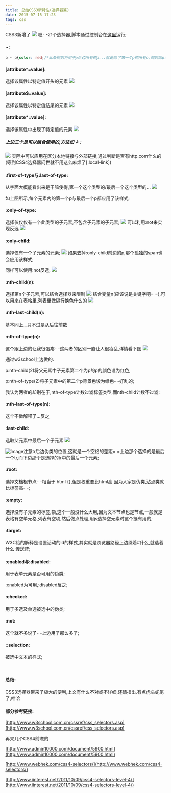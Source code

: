 ```yaml
---
title: 总结CSS3新特性(选择器篇)
date: 2015-07-15 17:23
tags: css
---
```

CSS3新增了
![](/images/summary-css-new-feature-selectors/screen-shot-1.png)
嗯- -21个选择器,脚本通过控制台在[这里](http://www.w3school.com.cn/cssref/css_selectors.asp)运行;

#### ~:

```css
p ~ p{color: red;/*此条规则将用于p后边所有的p...就是除了第一个p的所有p,规则同p:not(:nth-of-type(1)),但是权重要低于后者*/}
```
#### [attribute^=value]:

选择该属性以特定值开头的元素
![](/images/summary-css-new-feature-selectors/screen-shot-2.png)

#### [attribute$=value]:

选择该属性以特定值结尾的元素
![](/images/summary-css-new-feature-selectors/screen-shot-3.png)
#### [attribute*=value]:

选择该属性中出现了特定值的元素
![](/images/summary-css-new-feature-selectors/screen-shot-4.png)
##### 上边三个是可以组合使用的,方法如 ↓ :
![](/images/summary-css-new-feature-selectors/screen-shot-5.png)
实际中可以应用在区分本地链接与外部链接,通过判断是否有http.com什么的(等到CSS4选择器问世就不用这么麻烦了[:local-link])

#### :first-of-type与:last-of-type:

从字面大概能看出来是干嘛使得,第一个这个类型的/最后一个这个类型的...
![](/images/summary-css-new-feature-selectors/screen-shot-6.png)

如上图所示,每个元素内的第一个p与最后一个p都应用了该样式;

#### :only-of-type:

选择仅仅仅有一个此类型的子元素,不包含子元素的子元素;
![](/images/summary-css-new-feature-selectors/screen-shot-7.png)
可以利用:not来实现反选
![](/images/summary-css-new-feature-selectors/screen-shot-8.png)

#### :only-child:

选择仅有一个子元素的元素;
![](/images/summary-css-new-feature-selectors/screen-shot-9.png)
如果去掉:only-child前边的p,那个孤独的span也会应用该样式;

同样可以使用:not反选,
![](/images/summary-css-new-feature-selectors/screen-shot-10.png)
#### :nth-child(n):

选择第n个子元素,可以结合选择器来限制
![](/images/summary-css-new-feature-selectors/screen-shot-11.png)
结合变量n(应该说是关键字吧= =),可以用来在表格里,列表里做隔行换色什么的
![](/images/summary-css-new-feature-selectors/screen-shot-12.png)

#### :nth-last-child(n):

基本同上...只不过是从后往前数

#### :nth-of-type(n):

这个跟上边的让我很蛋疼- -这两者的区别一直让人很凌乱,详情看下图
![](/images/summary-css-new-feature-selectors/screen-shot-13.png)

通过w3school上边做的.

p:nth-child(2)将父元素中子元素第二个为p的p的颜色设为红色,

p:nth-of-type(2)将子元素中的第二个p背景色设为绿色- -好乱的;

我认为两者的却别在于,nth-of-type计数过滤标签类型,而nth-child计数不过滤;

#### :nth-last-of-type(n):

这个不做解释了...反之

#### :last-child:

选取父元素中最后一个子元素
![](/images/summary-css-new-feature-selectors/screen-shot-14.png)

![Image](http://images0.cnblogs.com/blog2015/731575/201507/151711256578755.png)注意tr后边伪类的位置,这就是一个空格的差距= =上边那个选择的是最后一个tr,而下边那个是选择的tr中的最后一个元素;

#### :root:

选择文档根节点- -相当于 html {},但是权重要比html高,因为人家是伪类,沾点类就比标签高- -;

#### :empty:

选择没有子元素的标签,额,这个一般没什么大用,因为文本节点也是节点,一般就是表格有空单元格,列表有空项,然后做点处理,用js选择空元素时这个挺有用的;

#### :target:

W3C给的解释是设置活动的id的样式,其实就是浏览器路径上边缀着#什么,就选着什么 [传送阵](http://www.w3school.com.cn/cssref/selector_target.asp);

#### :enabled与:disabled:

用于表单元素是否可用的伪类;

:enabled为可用,:disabled反之;

#### :checked:

用于多选及单选被选中的伪类;

#### :not:

这个就不多说了- -上边用了那么多了;

#### ::selection:

被选中文本的样式;

   

#### 总结:

CSS3选择器带来了极大的便利,上文有什么不对或不详细,还请指出.有点虎头蛇尾了,哈哈

#### 部分参考链接:

[http://www.w3school.com.cn/cssref/css_selectors.asp](http://www.w3school.com.cn/cssref/css_selectors.asp)

再来几个CSS4前瞻的

[http://www.admin10000.com/document/5900.html](http://www.admin10000.com/document/5900.html)

[http://www.webhek.com/css4-selectors/](http://www.webhek.com/css4-selectors/)

[http://www.iinterest.net/2011/10/09/css4-selectors-level-4/](http://www.iinterest.net/2011/10/09/css4-selectors-level-4/)
